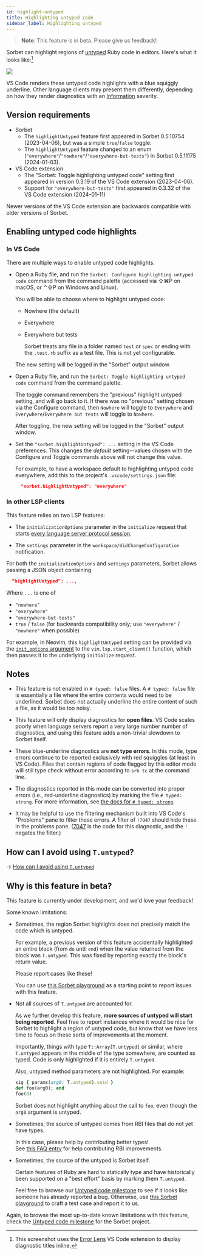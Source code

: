 ```yaml
---
id: highlight-untyped
title: Highlighting untyped code
sidebar_label: Highlighting untyped
---
```


> **Note**: This feature is in beta. Please give us feedback!

Sorbet can highlight regions of [untyped] Ruby code in editors. Here's what it
looks like:[^1]

[untyped]: untyped.md

![](/img/highlight-untyped.png)

[^1]:
    This screenshot uses the [Error Lens] VS Code extension to display
    diagnostic titles inline.

[error lens]:
  https://marketplace.visualstudio.com/items?itemName=usernamehw.errorlens

VS Code renders these untyped code highlights with a blue squiggly underline.
Other language clients may present them differently, depending on how they
render diagnostics with an [Information] severity.

[information]:
  https://microsoft.github.io/language-server-protocol/specifications/lsp/3.17/specification/#diagnosticSeverity

## Version requirements

- Sorbet
  - The `highlightUntyped` feature first appeared in Sorbet 0.5.10754
    (2023-04-06), but was a simple `true`/`false` toggle.
  - The `highlightUntyped` feature changed to an enum
    (`"everywhere"`/`"nowhere"`/`"everywhere-but-tests"`) in Sorbet 0.5.11175
    (2024-01-03).
- VS Code extension
  - The "Sorbet: Toggle highlighting untyped code" setting first appeared in
    version 0.3.19 of the VS Code extension (2023-04-06).
  - Support for `"everywhere-but-tests"` first appeared in 0.3.32 of the VS Code
    extension (2024-01-11)

Newer versions of the VS Code extension are backwards compatible with older
versions of Sorbet.

## Enabling untyped code highlights

### In VS Code

There are multiple ways to enable untyped code highlights.

- Open a Ruby file, and run the `Sorbet: Configure highlighting untyped code`
  command from the command palette (accessed via ⇧⌘P on macOS, or ⌃⇧P on Windows
  and Linux).

  You will be able to choose where to highlight untyped code:

  - Nowhere (the default)

  - Everywhere

  - Everywhere but tests

    Sorbet treats any file in a folder named `test` or  `spec` or ending with the
    `.test.rb` suffix as a test file. This is not yet configurable.

  The new setting will be logged in the "Sorbet" output window.

- Open a Ruby file, and run the `Sorbet: Toggle highlighting untyped code`
  command from the command palette.

  The toggle command remembers the "previous" highlight untyped setting, and
  will go back to it. If there was no "previous" setting chosen via the
  Configure command, then `Nowhere` will toggle to `Everywhere` and
  `Everywhere`/`Everywhere but tests` will toggle to `Nowhere`.

  After toggling, the new setting will be logged in the "Sorbet" output window.

- Set the `"sorbet.highlightUntyped": ...` setting in the VS Code preferences.
  This changes the _default_ setting--values chosen with the Configure and
  Toggle commands above will not change this value.

  For example, to have a workspace default to highlighting untyped code
  everywhere, add this to the project's `.vscode/settings.json` file:

  ```json
    "sorbet.highlightUntyped": "everywhere"
  ```

### In other LSP clients

This feature relies on two LSP features:

- The `initializationOptions` parameter in the `initialize` request that starts
  [every language server protocol session](https://microsoft.github.io/language-server-protocol/specifications/lsp/3.17/specification/#initialize).

- The `settings` parameter in the `workspace/didChangeConfiguration`
  notification.

For both the `initializationOptions` and `settings` parameters, Sorbet allows
passing a JSON object containing

```json
  "highlightUntyped": ...,
```

Where `...` is one of

- `"nowhere"`
- `"everywhere"`
- `"everywhere-but-tests"`
- `true` / `false` (for backwards compatibility only; use `"everywhere"` /
  `"nowhere"` when possible)

For example, in Neovim, this `highlightUntyped` setting can be provided via the
[`init_options` argument] to the `vim.lsp.start_client()` function, which then
passes it to the underlying `initialize` request.

[`init_options` argument]:
  https://neovim.io/doc/user/lsp.html#:~:text=initializationOptions

## Notes

- This feature is not enabled in `# typed: false` files. A `# typed: false` file
  is essentially a file where the entire contents would need to be underlined.
  Sorbet does not actually underline the entire content of such a file, as it
  would be too noisy.

- This feature will only display diagnostics for **open files**. VS Code scales
  poorly when language servers report a very large number number of diagnostics,
  and using this feature adds a non-trivial slowdown to Sorbet itself.

- These blue-underline diagnostics are **not type errors**. In this mode, type
  errors continue to be reported exclusively with red squiggles (at least in VS
  Code). Files that contain regions of code flagged by this editor mode will
  still type check without error according to `srb tc` at the command line.

- The diagnostics reported in this mode can be converted into proper errors
  (i.e., red-underline diagnostics) by marking the file `# typed: strong`. For
  more information, see [the docs for `# typed: strong`](strong.md).

- It may be helpful to use the filtering mechanism built into VS Code's
  "Problems" pane to filter these errors. A filter of `!7047` should hide these
  in the problems pane. ([7047](error-reference.md#7047) is the code for this
  diagnostic, and the `!` negates the filter.)

## How can I avoid using `T.untyped`?

→ [How can I avoid using `T.untyped`](strong.md#how-can-i-avoid-using-tuntyped)

## Why is this feature in beta?

This feature is currently under development, and we'd love your feedback!

Some known limitations:

- Sometimes, the region Sorbet highlights does not precisely match the code
  which is untyped.

  For example, a previous version of this feature accidentally highlighted an
  entire block (from `do` until `end`) when the value returned from the block
  was `T.untyped`. This was fixed by reporting exactly the block's return value.

  Please report cases like these!

  You can use [this Sorbet playground] as a starting point to report issues with
  this feature.

- Not all sources of `T.untyped` are accounted for.

  As we further develop this feature, **more sources of untyped will start being
  reported**. Feel free to report instances where it would be nice for Sorbet to
  highlight a region of untyped code, but know that we have less time to focus
  on these sorts of improvements at the moment.

  Importantly, things with type `T::Array[T.untyped]` or similar, where
  `T.untyped` appears in the middle of the type somewhere, are counted as typed.
  Code is only highlighted if it is entirely `T.untyped`.

  Also, untyped method parameters are not highlighted. For example:

  ```ruby
  sig { params(arg0: T.untyped).void }
  def foo(arg0); end
  foo(0)
  ```

  Sorbet does not highlight anything about the call to `foo`, even though the
  `arg0` argument is untyped.

- Sometimes, the source of untyped comes from RBI files that do not yet have
  types.

  In this case, please help by contributing better types!\
  See [this FAQ entry] for help contributing RBI improvements.

- Sometimes, the source of the untyped is Sorbet itself.

  Certain features of Ruby are hard to statically type and have historically
  been supported on a "best effort" basis by marking them `T.untyped`.

  Feel free to browse our [Untyped code milestone] to see if it looks like
  someone has already reported a bug. Otherwise, use [this Sorbet playground] to
  craft a test case and report it to us.

Again, to browse the most up-to-date known limitations with this feature, check
the [Untyped code milestone] for the Sorbet project.

[this sorbet playground]:
  https://sorbet.run/#%23%20typed%3A%20strong%0A%23%20To%20report%20an%20issue%2C%20click%20%22Examples%20%E2%98%B0%20%3E%20Create%20issue%20with%20example%22%0A%0AT.unsafe%28nil%29.foo
[this faq entry]: faq#it-looks-like-sorbets-types-for-the-stdlib-are-wrong
[untyped code milestone]: https://github.com/sorbet/sorbet/milestone/20
